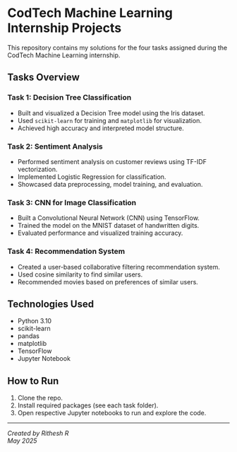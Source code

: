 # CodTech Machine Learning Internship Projects

This repository contains my solutions for the four tasks assigned during the CodTech Machine Learning internship.

## Tasks Overview

### Task 1: Decision Tree Classification
- Built and visualized a Decision Tree model using the Iris dataset.
- Used `scikit-learn` for training and `matplotlib` for visualization.
- Achieved high accuracy and interpreted model structure.

### Task 2: Sentiment Analysis
- Performed sentiment analysis on customer reviews using TF-IDF vectorization.
- Implemented Logistic Regression for classification.
- Showcased data preprocessing, model training, and evaluation.

### Task 3: CNN for Image Classification
- Built a Convolutional Neural Network (CNN) using TensorFlow.
- Trained the model on the MNIST dataset of handwritten digits.
- Evaluated performance and visualized training accuracy.

### Task 4: Recommendation System
- Created a user-based collaborative filtering recommendation system.
- Used cosine similarity to find similar users.
- Recommended movies based on preferences of similar users.

## Technologies Used
- Python 3.10
- scikit-learn
- pandas
- matplotlib
- TensorFlow
- Jupyter Notebook

## How to Run
1. Clone the repo.
2. Install required packages (see each task folder).
3. Open respective Jupyter notebooks to run and explore the code.

---

*Created by Rithesh R*  
*May 2025*
